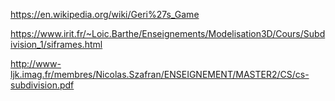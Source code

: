 https://en.wikipedia.org/wiki/Geri%27s_Game

https://www.irit.fr/~Loic.Barthe/Enseignements/Modelisation3D/Cours/Subdivision_1/siframes.html

http://www-ljk.imag.fr/membres/Nicolas.Szafran/ENSEIGNEMENT/MASTER2/CS/cs-subdivision.pdf